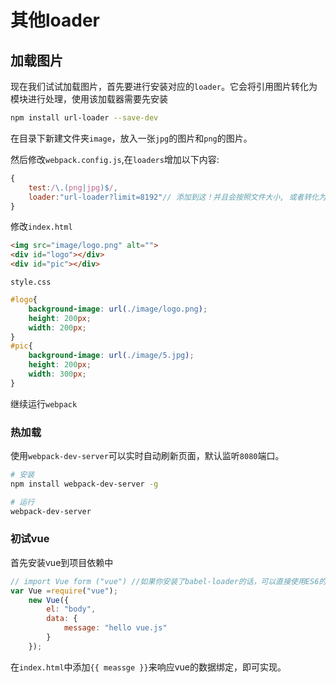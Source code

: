 # 其他loader

## 加载图片

现在我们试试加载图片，首先要进行安装对应的`loader`。它会将引用图片转化为模块进行处理，使用该加载器需要先安装

```sh
npm install url-loader --save-dev
```

在目录下新建文件夹`image`，放入一张`jpg`的图片和`png`的图片。

然后修改`webpack.config.js`,在`loaders`增加以下内容:

```javascript
{
	test:/\.(png|jpg)$/,
	loader:"url-loader?limit=8192"// 添加到这！并且会按照文件大小, 或者转化为 base64
}

```

修改`index.html`

```html
<img src="image/logo.png" alt="">
<div id="logo"></div>
<div id="pic"></div>
```

`style.css`

```css
#logo{
    background-image: url(./image/logo.png);
    height: 200px;
    width: 200px;
}
#pic{
    background-image: url(./image/5.jpg);
    height: 200px;
    width: 300px;
}
```

继续运行`webpack`


### 热加载

使用`webpack-dev-server`可以实时自动刷新页面，默认监听`8080`端口。

```sh
# 安装
npm install webpack-dev-server -g

# 运行
webpack-dev-server
```

### 初试vue

首先安装vue到项目依赖中

```js
// import Vue form ("vue") //如果你安装了babel-loader的话，可以直接使用ES6的语法
var Vue =require("vue");
    new Vue({
        el: "body",
        data: {
            message: "hello vue.js"
        }
    });

```

在`index.html`中添加`{{ meassge }}`来响应vue的数据绑定，即可实现。




